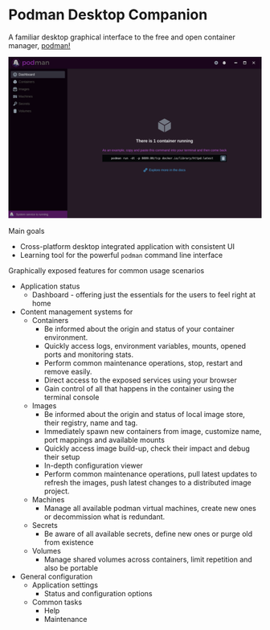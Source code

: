 # Podman Desktop Companion

A familiar desktop graphical interface to the free and open container manager, [podman!](https://podman.io/)

![Podman Desktop Companion Dashboard](docs/img/001-Dashboard.png?raw=true)

Main goals

* Cross-platform desktop integrated application with consistent UI
* Learning tool for the powerful `podman` command line interface

Graphically exposed features for common usage scenarios

* Application status
  * Dashboard - offering just the essentials for the users to feel right at home
* Content management systems for
  * Containers
    * Be informed about the origin and status of your container environment.
    * Quickly access logs, environment variables, mounts, opened ports and monitoring stats.
    * Perform common maintenance operations, stop, restart and remove easily.
    * Direct access to the exposed services using your browser
    * Gain control of all that happens in the container using the terminal console
  * Images
    * Be informed about the origin and status of local image store, their registry, name and tag.
    * Immediately spawn new containers from image, customize name, port mappings and available mounts
    * Quickly access image build-up, check their impact and debug their setup
    * In-depth configuration viewer
    * Perform common maintenance operations, pull latest updates to refresh the images, push latest changes to a distributed image project.
  * Machines
    * Manage all available podman virtual machines, create new ones or decommission what is redundant.
  * Secrets
    * Be aware of all available secrets, define new ones or purge old from existence
  * Volumes
    * Manage shared volumes across containers, limit repetition and also be portable
* General configuration
  * Application settings
    * Status and configuration options
  * Common tasks
    * Help
    * Maintenance
